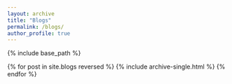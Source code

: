 ```yaml
---
layout: archive
title: "Blogs"
permalink: /blogs/
author_profile: true
---
```


{% include base_path %}

{% for post in site.blogs reversed %}
  {% include archive-single.html %}
{% endfor %}